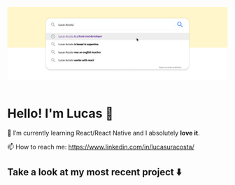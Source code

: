 ![Lucas Acosta's banner](https://github.com/lucasacostaa/lucasacostaa/raw/main/assets/header-banner-2.png)⠀

# Hello! I'm Lucas :wave: #

🌱 I’m currently learning React/React Native and I absolutely **love it**.

📫 How to reach me: https://www.linkedin.com/in/lucasuracosta/

## Take a look at my most recent project :arrow_down:

<!---
lucasacostaa/lucasacostaa is a ✨ special ✨ repository because its `README.md` (this file) appears on your GitHub profile.
You can click the Preview link to take a look at your changes.
--->
